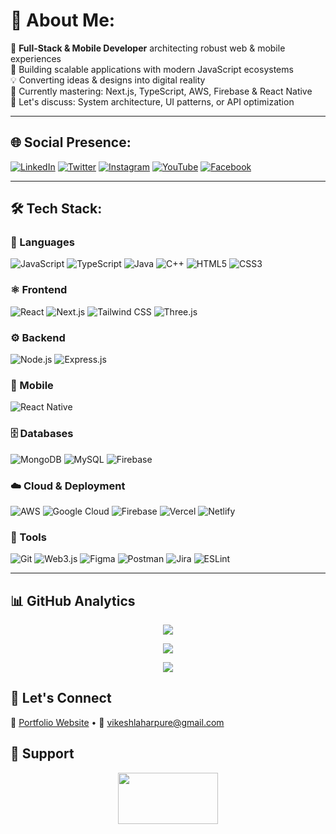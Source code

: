 # 💫 About Me:
🎯 **Full-Stack & Mobile Developer** architecting robust web & mobile experiences  
🚀 Building scalable applications with modern JavaScript ecosystems  
💡 Converting ideas & designs into digital reality  
🔭 Currently mastering: Next.js, TypeScript, AWS, Firebase & React Native  
💬 Let's discuss: System architecture, UI patterns, or API optimization  
 

---

## 🌐 Social Presence:
[![LinkedIn](https://img.shields.io/badge/-LinkedIn-0A66C2?logo=linkedin&logoColor=white)](https://www.linkedin.com/in/vikeshlaharpure)
[![Twitter](https://img.shields.io/badge/-Twitter-1DA1F2?logo=twitter&logoColor=white)](https://twitter.com/Vikkeshhhh)
[![Instagram](https://img.shields.io/badge/-Instagram-E4405F?logo=instagram&logoColor=white)](https://instagram.com/vikeshhhh)
[![YouTube](https://img.shields.io/badge/-YouTube-FF0000?logo=youtube&logoColor=white)](https://youtube.com/@Blackcode620)
[![Facebook](https://img.shields.io/badge/-Facebook-1877F2?logo=facebook&logoColor=white)](https://www.facebook.com/profile.php?id=100092804324061)


---

## 🛠️ Tech Stack:

### 📝 Languages
![JavaScript](https://img.shields.io/badge/-JavaScript-F7DF1E?logo=javascript&logoColor=black)
![TypeScript](https://img.shields.io/badge/-TypeScript-3178C6?logo=typescript&logoColor=white)
![Java](https://img.shields.io/badge/-Java-007396?logo=java&logoColor=white)
![C++](https://img.shields.io/badge/-C++-00599C?logo=c%2B%2B&logoColor=white)
![HTML5](https://img.shields.io/badge/-HTML5-E34F26?logo=html5&logoColor=white)
![CSS3](https://img.shields.io/badge/-CSS3-1572B6?logo=css3&logoColor=white)

### ⚛️ Frontend
![React](https://img.shields.io/badge/-React-61DAFB?logo=react&logoColor=black)
![Next.js](https://img.shields.io/badge/-Next.js-000000?logo=nextdotjs&logoColor=white)
![Tailwind CSS](https://img.shields.io/badge/-Tailwind%20CSS-06B6D4?logo=tailwindcss&logoColor=white)
![Three.js](https://img.shields.io/badge/-Three.js-000000?logo=threedotjs&logoColor=white)

### ⚙️ Backend
![Node.js](https://img.shields.io/badge/-Node.js-339933?logo=nodedotjs&logoColor=white)
![Express.js](https://img.shields.io/badge/-Express-000000?logo=express&logoColor=white)

### 📱 Mobile
![React Native](https://img.shields.io/badge/-React%20Native-61DAFB?logo=react&logoColor=black)

### 🗄️ Databases
![MongoDB](https://img.shields.io/badge/-MongoDB-47A248?logo=mongodb&logoColor=white)
![MySQL](https://img.shields.io/badge/-MySQL-4479A1?logo=mysql&logoColor=white)
![Firebase](https://img.shields.io/badge/-Firebase-FFCA28?logo=firebase&logoColor=black)

### ☁️ Cloud & Deployment
![AWS](https://img.shields.io/badge/-AWS-232F3E?logo=amazonaws&logoColor=white)
![Google Cloud](https://img.shields.io/badge/-GCP-4285F4?logo=googlecloud&logoColor=white)
![Firebase](https://img.shields.io/badge/-Firebase-FFCA28?logo=firebase&logoColor=black)
![Vercel](https://img.shields.io/badge/-Vercel-000000?logo=vercel&logoColor=white)
![Netlify](https://img.shields.io/badge/-Netlify-00C7B7?logo=netlify&logoColor=white)

### 🧰 Tools
![Git](https://img.shields.io/badge/-Git-F05032?logo=git&logoColor=white)
![Web3.js](https://img.shields.io/badge/-Web3.js-F16822?logo=web3dotjs&logoColor=white)
![Figma](https://img.shields.io/badge/-Figma-F24E1E?logo=figma&logoColor=white)
![Postman](https://img.shields.io/badge/-Postman-FF6C37?logo=postman&logoColor=white)
![Jira](https://img.shields.io/badge/-Jira-0052CC?logo=jira&logoColor=white)
![ESLint](https://img.shields.io/badge/-ESLint-4B32C3?logo=eslint&logoColor=white)

---

## 📊 GitHub Analytics

<div align="center">
  
![](https://github-readme-stats.vercel.app/api?username=Vikesh8107&theme=dark&show_icons=true&hide_border=true&include_all_commits=true&count_private=true)
  
![](https://github-readme-streak-stats.herokuapp.com/?user=Vikesh8107&theme=dark&hide_border=true)
  
![](https://github-readme-stats.vercel.app/api/top-langs/?username=Vikesh8107&theme=dark&hide_border=true&include_all_commits=true&count_private=true&layout=compact)

</div>


## 💌 Let's Connect
🔗 [Portfolio Website](https://vikeshhhh.vercel.app) • 📧 vikeshlaharpure@gmail.com

## 🙏 Support
<p align="center">
  <a href="https://buymeacoffee.com/vikesh8107">
    <img src="https://img.shields.io/badge/-Buy%20Me%20a%20Coffee-FFDD00?logo=buymeacoffee&logoColor=black" height="82" width="160">
  </a>
</p>
